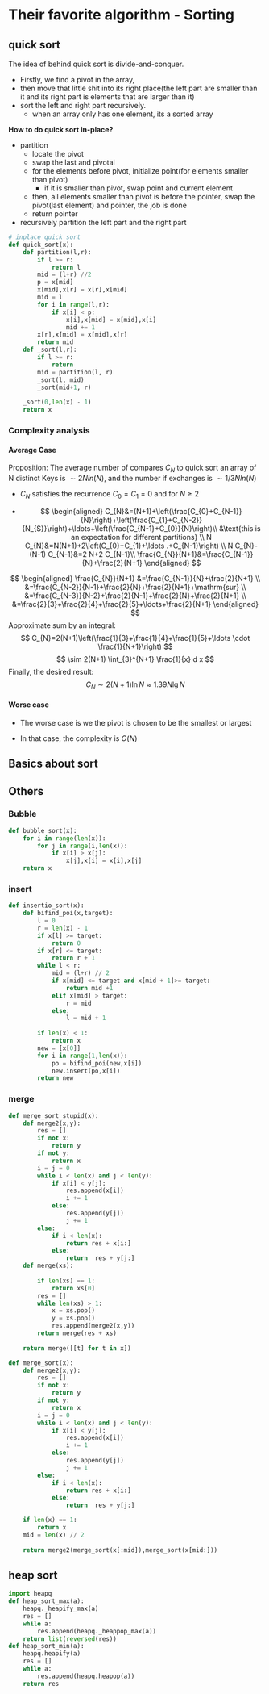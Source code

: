 # Their favorite algorithm - Sorting



## quick sort

The idea of behind quick sort is divide-and-conquer.

*  Firstly, we find a pivot in the array, 
* then move that little shit into its right place(the left part are smaller than it and its right part is elements that are larger than it)
* sort the left and right part recursively.
  * when an array only has one element, its a sorted array

**How to do quick sort in-place?**

* partition 
  * locate the pivot
  * swap the last and pivotal
  * for the elements before pivot, initialize point(for elements smaller than pivot)
    * if it is smaller than pivot, swap point and current element
  * then, all elements smaller than pivot is before the pointer, swap the pivot(last element) and pointer, the job is done
  * return pointer
* recursively partition the left part and the right part

```python
# inplace quick sort
def quick_sort(x):
    def partition(l,r):
        if l >= r:
            return l
        mid = (l+r) //2
        p = x[mid]
        x[mid],x[r] = x[r],x[mid]
        mid = l
        for i in range(l,r):
            if x[i] < p:
                x[i],x[mid] = x[mid],x[i]
                mid += 1
        x[r],x[mid] = x[mid],x[r]
        return mid
    def _sort(l,r):
        if l >= r:
            return 
        mid = partition(l, r)
        _sort(l, mid)
        _sort(mid+1, r)
        
    _sort(0,len(x) - 1)
    return x
```

### Complexity analysis

#### Average Case

Proposition: The average number of compares $C_N$ to quick sort an array of N distinct Keys is $\sim 2Nln(N)$, and the number if exchanges is $\sim 1/3Nln(N)$

* $C_{N}$ satisfies the recurrence $C_{0}=C_{1}=0$ and for $N \geq 2$

* $$
  \begin{aligned}
  C_{N}&=(N+1)+\left(\frac{C_{0}+C_{N-1}}{N}\right)+\left(\frac{C_{1}+C_{N-2}} {N_{S}}\right)+\ldots+\left(\frac{C_{N-1}+C_{0}}{N}\right)\\
  &\text{this is an expectation for different partitions} \\
  N C_{N}&=N(N+1)+2\left(C_{0}+C_{1}+\ldots .+C_{N-1}\right) \\
   N C_{N}-(N-1) C_{N-1}&=2 N+2 C_{N-1}\\
   \frac{C_{N}}{N+1}&=\frac{C_{N-1}}{N}+\frac{2}{N+1}
  \end{aligned}
  $$


$$
\begin{aligned}
\frac{C_{N}}{N+1} &=\frac{C_{N-1}}{N}+\frac{2}{N+1} \\
&=\frac{C_{N-2}}{N-1}+\frac{2}{N}+\frac{2}{N+1}+\mathrm{sur} \\
&=\frac{C_{N-3}}{N-2}+\frac{2}{N-1}+\frac{2}{N}+\frac{2}{N+1} \\
&=\frac{2}{3}+\frac{2}{4}+\frac{2}{5}+\ldots+\frac{2}{N+1}
\end{aligned}
$$
Approximate sum by an integral:
$$
C_{N}=2(N+1)\left(\frac{1}{3}+\frac{1}{4}+\frac{1}{5}+\ldots \cdot \frac{1}{N+1}\right)
$$
$$
\sim 2(N+1) \int_{3}^{N+1} \frac{1}{x} d x
$$
Finally, the desired result:
$$
C_{N} \sim 2(N+1) \ln N \approx 1.39 N \lg N
$$

#### Worse case

* The worse case is we the pivot is chosen to be the smallest or largest

* In that case, the complexity is $O(N)$



## Basics about sort

## Others

### Bubble

```python
def bubble_sort(x):
    for i in range(len(x)):
        for j in range(i,len(x)):
            if x[i] > x[j]:
                x[j],x[i] = x[i],x[j]
    return x
```

### insert

```python
def insertio_sort(x):
    def bifind_poi(x,target):
        l = 0
        r = len(x) - 1
        if x[l] >= target:
            return 0
        if x[r] <= target:
            return r + 1
        while l < r:
            mid = (l+r) // 2
            if x[mid] <= target and x[mid + 1]>= target:
                return mid +1
            elif x[mid] > target:
                r = mid
            else:
                l = mid + 1
               
        if len(x) < 1:
            return x
        new = [x[0]]
        for i in range(1,len(x)):
            po = bifind_poi(new,x[i])
            new.insert(po,x[i])
        return new
```

### merge

```python
def merge_sort_stupid(x):
    def merge2(x,y):
        res = []
        if not x:
            return y
        if not y:
            return x
        i = j = 0
        while i < len(x) and j < len(y):
            if x[i] < y[j]:
                res.append(x[i])
                i += 1
            else:
                res.append(y[j])
                j += 1
        else:
            if i < len(x):
                return res + x[i:]
            else:
                return  res + y[j:]
    def merge(xs):
    
        if len(xs) == 1:
            return xs[0]
        res = []
        while len(xs) > 1:
            x = xs.pop()
            y = xs.pop()
            res.append(merge2(x,y))
        return merge(res + xs)
    
    return merge([[t] for t in x])

def merge_sort(x):
    def merge2(x,y):
        res = []
        if not x:
            return y
        if not y:
            return x
        i = j = 0
        while i < len(x) and j < len(y):
            if x[i] < y[j]:
                res.append(x[i])
                i += 1
            else:
                res.append(y[j])
                j += 1
        else:
            if i < len(x):
                return res + x[i:]
            else:
                return  res + y[j:]

    if len(x) == 1:
        return x
    mid = len(x) // 2
    
    return merge2(merge_sort(x[:mid]),merge_sort(x[mid:]))
```

## heap sort

```python
import heapq
def heap_sort_max(a):
    heapq._heapify_max(a)
    res = []
    while a:
        res.append(heapq._heappop_max(a))
    return list(reversed(res))
def heap_sort_min(a):
    heapq.heapify(a)
    res = []
    while a:
        res.append(heapq.heapop(a))
    return res

```

